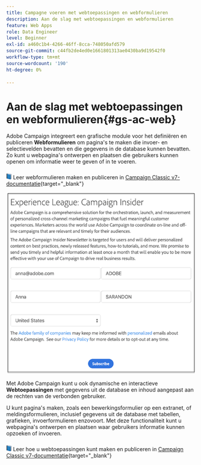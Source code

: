 ```yaml
---
title: Campagne voeren met webtoepassingen en webformulieren
description: Aan de slag met webtoepassingen en webformulieren
feature: Web Apps
role: Data Engineer
level: Beginner
exl-id: a460c1b4-4266-46ff-8cca-748050afd579
source-git-commit: c44fb2de4ed0e1661801313ae0430ba9d19542f0
workflow-type: tm+mt
source-wordcount: '190'
ht-degree: 0%

---
```


# Aan de slag met webtoepassingen en webformulieren{#gs-ac-web}

Adobe Campaign integreert een grafische module voor het definiëren en publiceren **Webformulieren** om pagina&#39;s te maken die invoer- en selectievelden bevatten en die gegevens in de database kunnen bevatten. Zo kunt u webpagina&#39;s ontwerpen en plaatsen die gebruikers kunnen openen om informatie weer te geven of in te voeren.

![](../assets/do-not-localize/book.png) Leer webformulieren maken en publiceren in [Campaign Classic v7-documentatie](https://experienceleague.adobe.com/docs/campaign-classic/using/designing-content/web-forms/about-web-forms.html?lang=en#designing-content){target=&quot;_blank&quot;}

![](assets/sample.png)

Met Adobe Campaign kunt u ook dynamische en interactieve **Webtoepassingen** met gegevens uit de database en inhoud aangepast aan de rechten van de verbonden gebruiker.

U kunt pagina&#39;s maken, zoals een bewerkingsformulier op een extranet, of meldingsformulieren, inclusief gegevens uit de database met tabellen, grafieken, invoerformulieren enzovoort. Met deze functionaliteit kunt u webpagina&#39;s ontwerpen en plaatsen waar gebruikers informatie kunnen opzoeken of invoeren.

![](../assets/do-not-localize/book.png) Leer hoe u webtoepassingen kunt maken en publiceren in [Campaign Classic v7-documentatie](https://experienceleague.adobe.com/docs/campaign-classic/using/designing-content/web-applications/about-web-applications.html?lang=en#designing-content){target=&quot;_blank&quot;}
